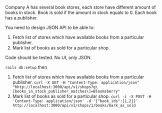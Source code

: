 Company A has several book stores, each store have different amount of books in stock. Book is sold if the amount in stock equals to 0. Each book has a publisher.

You need to design JSON API to be able to:
1. Fetch list of stores which have available books from a particular publisher.
2. Mark list of books as sold for a particular shop.

Code should be tested. No UI, only JSON.

`rails db:setup`
then
1. Fetch list of stores which have available books from a particular publisher.
`curl -X GET -H "Content-Type: application/json" "hhtp://localhost:3000/api/v1/shops?q\[books_in_stock_publisher_matches\]=Bloomsberry"`
2. Mark list of books as sold for a particular shop.
`curl -i -X POST -H 'Content-Type: application/json' -d '{"book_ids":[1,2]}' http://localhost:3000/api/v1/shops/1/books/mark_as_sold`
